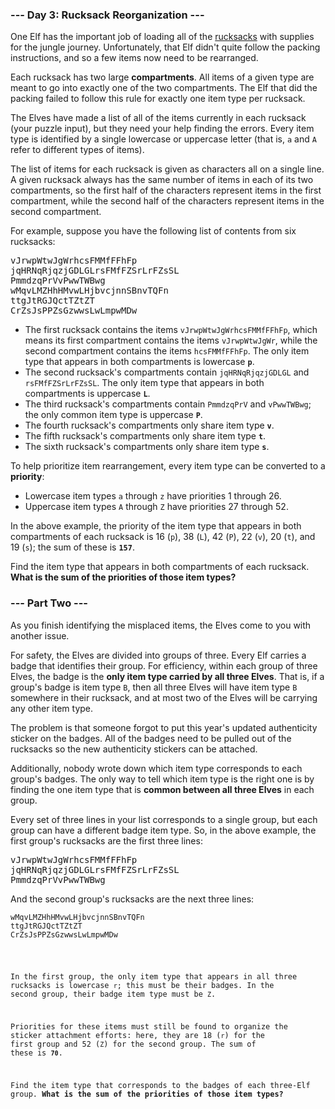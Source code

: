 ### --- Day 3: Rucksack Reorganization ---

One Elf has the important job of loading all of the
[rucksacks](https://en.wikipedia.org/wiki/Rucksack) with supplies for the jungle journey.
Unfortunately, that Elf didn't quite follow the packing instructions, and so a few items now need to
be rearranged.

Each rucksack has two large <b>compartments</b>. All items of a given type are meant to go into
exactly one of the two compartments. The Elf that did the packing failed to follow this rule for
exactly one item type per rucksack.

The Elves have made a list of all of the items currently in each rucksack (your puzzle input), but
they need your help finding the errors. Every item type is identified by a single lowercase or
uppercase letter (that is, <code>a</code> and <code>A</code> refer to different types of items).

The list of items for each rucksack is given as characters all on a single line. A given rucksack
always has the same number of items in each of its two compartments, so the first half of the
characters represent items in the first compartment, while the second half of the characters
represent items in the second compartment.

For example, suppose you have the following list of contents from six rucksacks:

<pre>
vJrwpWtwJgWrhcsFMMfFFhFp
jqHRNqRjqzjGDLGLrsFMfFZSrLrFZsSL
PmmdzqPrVvPwwTWBwg
wMqvLMZHhHMvwLHjbvcjnnSBnvTQFn
ttgJtRGJQctTZtZT
CrZsJsPPZsGzwwsLwLmpwMDw
</pre>

- The first rucksack contains the items <code>vJrwpWtwJgWrhcsFMMfFFhFp</code>, which means its first
  compartment contains the items <code>vJrwpWtwJgWr</code>, while the second compartment contains
  the items <code>hcsFMMfFFhFp</code>. The only item type that appears in both compartments is
  lowercase <code><b>p</b></code>.
- The second rucksack's compartments contain <code>jqHRNqRjqzjGDLGL</code> and
  <code>rsFMfFZSrLrFZsSL</code>. The only item type that appears in both compartments is uppercase
  <code><b>L</b></code>.
- The third rucksack's compartments contain <code>PmmdzqPrV</code> and <code>vPwwTWBwg</code>; the
  only common item type is uppercase <code><b>P</b></code>.
- The fourth rucksack's compartments only share item type <code><b>v</b></code>.
- The fifth rucksack's compartments only share item type <code><b>t</b></code>.
- The sixth rucksack's compartments only share item type <code><b>s</b></code>.

To help prioritize item rearrangement, every item type can be converted to a <b>priority</b>:

- Lowercase item types <code>a</code> through <code>z</code> have priorities 1 through 26.
- Uppercase item types <code>A</code> through <code>Z</code> have priorities 27 through 52.

In the above example, the priority of the item type that appears in both compartments of each
rucksack is 16 (<code>p</code>), 38 (<code>L</code>), 42 (<code>P</code>), 22 (<code>v</code>), 20
(<code>t</code>), and 19 (<code>s</code>); the sum of these is <code><b>157</b></code>.

Find the item type that appears in both compartments of each rucksack. <b>What is the sum of the
priorities of those item types?</b>

### --- Part Two ---

As you finish identifying the misplaced items, the Elves come to you with another issue.

For safety, the Elves are divided into groups of three. Every Elf carries a badge that identifies
their group. For efficiency, within each group of three Elves, the badge is the <b>only item type
carried by all three Elves</b>. That is, if a group's badge is item type <code>B</code>, then all
three Elves will have item type <code>B</code> somewhere in their rucksack, and at most two of the
Elves will be carrying any other item type.

The problem is that someone forgot to put this year's updated authenticity sticker on the badges.
All of the badges need to be pulled out of the rucksacks so the new authenticity stickers can be
attached.

Additionally, nobody wrote down which item type corresponds to each group's badges. The only way to
tell which item type is the right one is by finding the one item type that is <b>common between all
three Elves</b> in each group.

Every set of three lines in your list corresponds to a single group, but each group can have a
different badge item type. So, in the above example, the first group's rucksacks are the first three
lines:

<pre>
vJrwpWtwJgWrhcsFMMfFFhFp
jqHRNqRjqzjGDLGLrsFMfFZSrLrFZsSL
PmmdzqPrVvPwwTWBwg
</pre></code>
And the second group's rucksacks are the next three lines:

<pre><code>wMqvLMZHhHMvwLHjbvcjnnSBnvTQFn
ttgJtRGJQctTZtZT
CrZsJsPPZsGzwwsLwLmpwMDw
</pre>

In the first group, the only item type that appears in all three rucksacks is lowercase
<code>r</code>; this must be their badges. In the second group, their badge item type must be
<code>Z</code>.

Priorities for these items must still be found to organize the sticker attachment efforts: here,
they are 18 (<code>r</code>) for the first group and 52 (<code>Z</code>) for the second group. The
sum of these is <code><b>70</b></code>.

Find the item type that corresponds to the badges of each three-Elf group. <b>What is the sum of the
priorities of those item types?</b>